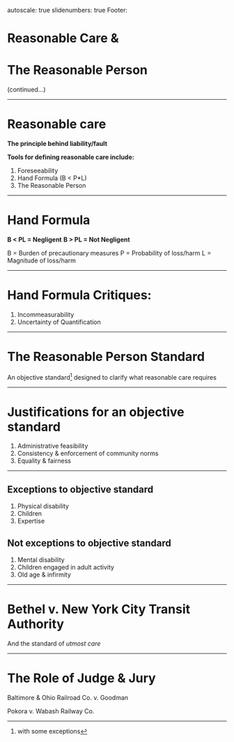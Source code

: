 autoscale: true
slidenumbers: true
Footer: 

# Reasonable Care & 
# The Reasonable Person
(continued...)


---
# Reasonable care 
**The principle behind liability/fault**

**Tools for defining reasonable care include:**
1. Foreseeability
2. Hand Formula (B < P*L)
3. The Reasonable Person

---

# Hand Formula

**B < PL = Negligent**
**B > PL = Not Negligent**

B = Burden of precautionary measures
P = Probability of loss/harm
L = Magnitude of loss/harm

---

# Hand Formula Critiques:
1. Incommeasurability
2. Uncertainty of Quantification

---
# The Reasonable Person Standard

An objective standard[^*] designed to clarify what reasonable care requires

[^*]: with some exceptions

---

# Justifications for an objective standard
1. Administrative feasibility
2. Consistency & enforcement of community norms
3. Equality & fairness

---

## Exceptions to objective standard

1. Physical disability
2. Children
3. Expertise

## Not exceptions to objective standard

1. Mental disability
2. Children engaged in adult activity
3. Old age & infirmity

---

# Bethel v. New York City Transit Authority

And the standard of *utmost care*

---

# The Role of Judge & Jury

Baltimore & Ohio Railroad Co. v. Goodman

Pokora v. Wabash Railway Co.